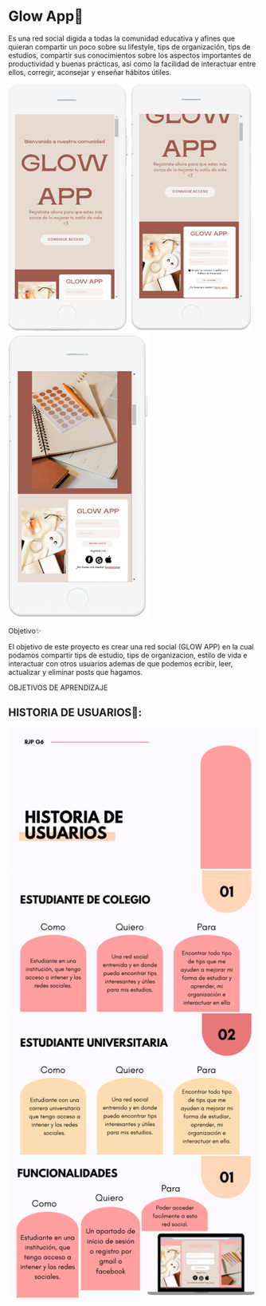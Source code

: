 # Glow App🌿
Es una red social digida a todas la comunidad educativa y afines que quieran compartir un poco sobre su lifestyle, tips de organización, tips de estudios, compartir sus conocimientos sobre los aspectos importantes de productividad y buenas prácticas, asi como la facilidad de interactuar entre ellos, corregir, aconsejar y enseñar hábitos útiles.

![Image text](https://github.com/RadiaJoyG6/Proyecto-unidad-4/blob/main/image-removebg-preview.png) ![Image text](https://github.com/RadiaJoyG6/Proyecto-unidad-4/blob/main/image-removebg-preview%20(1).png) ![Image text](https://github.com/RadiaJoyG6/Proyecto-unidad-4/blob/main/image-removebg-preview%20(2).png)


Objetivo✨


El objetivo de este proyecto es crear una red social (GLOW APP) en la cual  podamos compartir tips de estudio, tips de organizacion, estilo de vida  e interactuar con otros usuarios ademas  de que podemos ecribir, leer, actualizar y eliminar posts que hagamos.


OBJETIVOS DE APRENDIZAJE

## HISTORIA DE USUARIOS📌:
![Image text](https://github.com/RadiaJoyG6/Proyecto-unidad-4/blob/main/1.png)
![Image text](https://github.com/RadiaJoyG6/Proyecto-unidad-4/blob/main/2.png)
![Image text](https://github.com/RadiaJoyG6/Proyecto-unidad-4/blob/main/3.png)
![Image text](https://github.com/RadiaJoyG6/Proyecto-unidad-4/blob/main/4.png)

